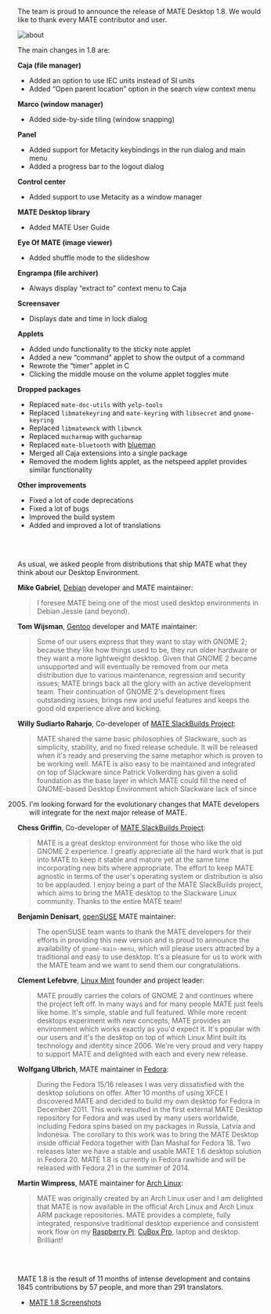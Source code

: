 <!--
.. link:
.. description:
.. tags: Releases
.. date: 2014-03-04 21:39:36
.. title: MATE 1.8 released
.. slug: 2014-03-04-mate-1-8-released
.. author: Stefano Karapetsas
-->

The team is proud to announce the release of MATE Desktop 1.8. We would like to
thank every MATE contributor and user.

![about](/assets/img/blog/about-mate-1.8.png)

The main changes in 1.8 are:

**Caja (file manager)**

  * Added an option to use IEC units instead of SI units
  * Added “Open parent location” option in the search view context menu

**Marco (window manager)**

  * Added side-by-side tiling (window snapping)

**Panel**

  * Added support for Metacity keybindings in the run dialog and main menu
  * Added a progress bar to the logout dialog

**Control center**

  * Added support to use Metacity as a window manager

**MATE Desktop library**

  * Added MATE User Guide

**Eye Of MATE (image viewer)**

  * Added shuffle mode to the slideshow 

**Engrampa (file archiver)**

  * Always display “extract to” context menu to Caja

**Screensaver**

  * Displays date and time in lock dialog

**Applets**

  * Added undo functionality to the sticky note applet
  * Added a new “command” applet to show the output of a command
  * Rewrote the “timer” applet in C
  * Clicking the middle mouse on the volume applet toggles mute

**Dropped packages**

  * Replaced `mate-doc-utils` with `yelp-tools`
  * Replaced `libmatekeyring` and `mate-keyring` with `libsecret` and `gnome-keyring`
  * Replaced `libmatewnck` with `libwnck`
  * Replaced `mucharmap` with `gucharmap`
  * Replaced `mate-bluetooth` with [blueman](https://github.com/blueman-project/blueman)
  * Merged all Caja extensions into a single package
  * Removed the modem lights applet, as the netspeed applet provides similar functionality

**Other improvements**

  * Fixed a lot of code deprecations
  * Fixed a lot of bugs
  * Improved the build system
  * Added and improved a lot of translations 

<br/><br/>

As usual, we asked people from distributions that ship MATE what they think
about our Desktop Environment.

**Mike Gabriel**, [Debian](https://www.debian.org/) developer and MATE maintainer:

> I foresee MATE being one of the most used desktop environments in Debian Jessie (and beyond).

**Tom Wijsman**, [Gentoo](https://www.gentoo.org) developer and MATE maintainer:

> Some of our users express that they want to stay with GNOME 2; because they
like how things used to be, they run older hardware or they want a more
lightweight desktop. Given that GNOME 2 became unsupported and will eventually
be removed from our meta distribution due to various maintenance, regression and
security issues; MATE brings back all the glory with an active development team.
Their continuation of GNOME 2's development fixes outstanding issues, brings new
and useful features and keeps the good old experience alive and kicking.

**Willy Sudiarto Raharjo**, Co-developer of [MATE SlackBuilds Project](https://mateslackbuilds.github.io/):

> MATE shared the same basic philosophies of Slackware, such as simplicity,
stability, and no fixed release schedule. It will be released when it's ready
and preserving the same metaphor which is proven to be working well. MATE is
also easy to be maintained and integrated on top of Slackware since Patrick
Volkerding has given a solid foundation as the base layer in which MATE could
fill the need of GNOME-based Desktop Environment which Slackware lack of since
2005. I'm looking forward for the evolutionary changes that MATE developers
will integrate for the next major release of MATE.

**Chess Griffin**, Co-developer of [MATE SlackBuilds Project](https://mateslackbuilds.github.io/):

> MATE is a great desktop environment for those who like the old GNOME 2
experience.  I greatly appreciate all the hard work that is put into MATE
to keep it stable and mature yet at the same time incorporating new bits
where appropriate.  The effort to keep MATE agnostic in terms of the user's
operating system or distribution is also to be applauded.  I enjoy being a
part of the MATE SlackBuilds project, which aims to bring the MATE desktop
to the Slackware Linux community.  Thanks to the entire MATE team!

**Benjamin Denisart**, [openSUSE](https://www.opensuse.org/) MATE maintainer:

> The openSUSE team wants to thank the MATE developers for their efforts in
providing this new version and is proud to announce the availability
of `gnome-main-menu`, which will please users attracted by a traditional and
easy to use desktop. It's a pleasure for us to work with the MATE team and we
want to send them our congratulations.

**Clement Lefebvre**, [Linux Mint](https://www.linuxmint.com/) founder and project leader:

> MATE proudly carries the colors of GNOME 2 and continues where the project
left off. In many ways and for many people MATE just feels like home.
It's simple, stable and full featured. While more recent desktops experiment
with new concepts, MATE provides an environment which works exactly as you'd
expect it. It's popular with our users and it's the desktop on top of which
Linux Mint built its technology and identity since 2006. We're very proud
and very happy to support MATE and delighted with each and every new release.

**Wolfgang Ulbrich**, MATE maintainer in [Fedora](https://fedoraproject.org/): 

> During the Fedora 15/16 releases I was very dissatisfied with the desktop
solutions on offer. After 10 months of using XFCE I discovered MATE and decided
to build my own desktop for Fedora in December 2011. This work resulted in the
first external MATE Desktop repository for Fedora and was used by many users
worldwide, including Fedora spins based on my packages in Russia, Latvia and
Indonesia. The corollary to this work was to bring the MATE Desktop
inside official Fedora together with Dan Mashal for Fedora 18. Two releases
later we have a stable and usable MATE 1.6 desktop solution in Fedora 20. MATE
1.8 is currently in Fedora rawhide and will be released with Fedora 21 in the
summer of 2014.

**Martin Wimpress**, MATE maintainer for [Arch Linux](https://www.archlinux.org/):

> MATE was originally created by an Arch Linux user and I am delighted that MATE
is now available in the official Arch Linux and Arch Linux ARM package
repositories. MATE provides a complete, fully integrated, responsive traditional
desktop experience and consistent work flow on my [Raspberry Pi](www.raspberrypi.org),
[CuBox Pro](https://www.solid-run.com/cubox), laptop and desktop. Brilliant!

<br/><br/>

MATE 1.8 is the result of 11 months of intense development and contains 1845
contributions by 57 people, and more than 291 translators.

  * [MATE 1.8 Screenshots](/gallery/1.8/)

<br/><br/>
